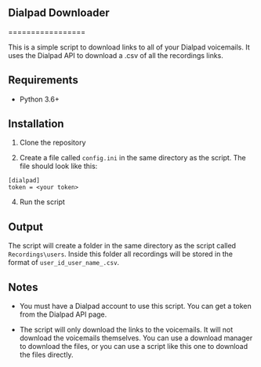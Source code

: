 ## Dialpad Downloader
=================

This is a simple script to download links to all of your Dialpad voicemails. It uses the Dialpad API to download a .csv of all the recordings links. 

## Requirements

* Python 3.6+

## Installation

1. Clone the repository

3. Create a file called `config.ini` in the same directory as the script. The file should look like this:

```
[dialpad]
token = <your token>
```

4. Run the script

## Output
The script will create a folder in the same directory as the script called `Recordings\users`.
Inside this folder all recordings will be stored in the format of `user_id_user_name_.csv`.

## Notes
* You must have a Dialpad account to use this script. You can get a token from the Dialpad API page.

* The script will only download the links to the voicemails. It will not download the voicemails themselves. You can use a download manager to download the files, or you can use a script like this one to download the files directly.

